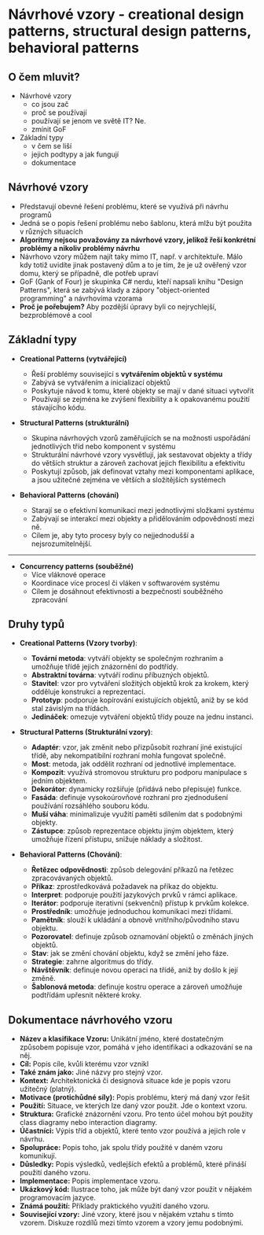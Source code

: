 # Návrhové vzory - creational design patterns, structural design patterns, behavioral patterns

## O čem mluvit?
- Návrhové vzory
	- co jsou zač
	- proč se používají
	- používají se jenom ve světě IT? Ne.
	- zmínit GoF
- Základní typy
	- v čem se liší
	- jejich podtypy a jak fungují
	- dokumentace

## Návrhové vzory
- Představují obevné řešení problému, které se využívá při návrhu programů
- Jedná se o popis řešení problému nebo šablonu, která mlžu být použita v různých situacích
- **Algoritmy nejsou považovány za návrhové vzory, jelikož řeší konkrétní problémy a nikoliv problémy návrhu**
- Návrhovo vzory můžem najít taky mimo IT, např. v architektuře. Málo kdy totiž uvidíte jinak postavený dům a to je tím, že je už ověřený vzor domu, který se případně, dle potřeb upraví
- GoF (Gank of Four) je skupinka C# nerdu, kteří napsali knihu "Design Patterns", která se zabývá klady a zápory "object-oriented programming" a návrhovíma vzorama
- **Proč je pořebujem?**  Aby pozdější úpravy byli co nejrychlejší, bezproblémové a cool


## Základní typy
- **Creational Patterns (vytvářející)**
	- Řeší problémy související s **vytvářením objektů v systému**
	- Zabývá se vytvářením a inicializací objektů
	- Poskytuje návod k tomu, které objekty se mají v dané situaci vytvořit
	- Používají se zejména ke zvýšení flexibility a k opakovanému použití stávajícího kódu.

- **Structural Patterns (strukturální)**
	- Skupina návrhových vzorů zaměřujících se na možnosti uspořádání jednotlivých tříd nebo komponent v systému
	- Strukturální návrhové vzory vysvětlují, jak sestavovat objekty a třídy do větších struktur a zároveň zachovat jejich flexibilitu a efektivitu
	- Poskytují způsob, jak definovat vztahy mezi komponentami aplikace, a jsou užitečné zejména ve větších a složitějších systémech

- **Behavioral Patterns (chování)**
	- Starají se o efektivní komunikaci mezi jednotlivými složkami systému
	- Zabývají se interakcí mezi objekty a přidělováním odpovědností mezi ně.
	- Cílem je, aby tyto procesy byly co nejjednodušší a nejsrozumitelnější.
- ----
- **Concurrency patterns (souběžné)** 
	- Více vláknové operace
	- Koordinace více procesl či vláken v softwarovém systému
	- Cílem je dosáhnout efektivnosti a bezpečnosti souběžného zpracování

## Druhy typů
- **Creational Patterns (Vzory tvorby)**:
	- **Tovární metoda**: vytváří objekty se společným rozhraním a umožňuje třídě jejich znázornění do podtřídy.
	- **Abstraktní továrna**: vytváří rodinu příbuzných objektů.
	- **Stavitel**: vzor pro vytváření složitých objektů krok za krokem, který odděluje konstrukci a reprezentaci.
	- **Prototyp**: podporuje kopírování existujících objektů, aniž by se kód stal závislým na třídách.
	- **Jedináček**: omezuje vytváření objektů třídy pouze na jednu instanci.

- **Structural Patterns (Strukturální vzory)**:
	- **Adaptér**: vzor, jak změnit nebo přizpůsobit rozhraní jiné existující třídě, aby nekompatibilní rozhraní mohla fungovat společně.
	- **Most**: metoda, jak oddělit rozhraní od jednotlivé implementace.
	- **Kompozit**: využívá stromovou strukturu pro podporu manipulace s jedním objektem.
	- **Dekorátor**: dynamicky rozšiřuje (přidává nebo přepisuje) funkce.
	- **Fasáda**: definuje vysokoúrovňové rozhraní pro zjednodušení používání rozsáhlého souboru kódu.
	- **Muší váha**: minimalizuje využití paměti sdílením dat s podobnými objekty.
	- **Zástupce**: způsob reprezentace objektu jiným objektem, který umožňuje řízení přístupu, snižuje náklady a složitost.

- **Behavioral Patterns (Chování)**:
	- **Řetězec odpovědnosti**: způsob delegování příkazů na řetězec zpracovávaných objektů.
	- **Příkaz**: zprostředkovává požadavek na příkaz do objektu.
	- **Interpret**: podporuje použití jazykových prvků v rámci aplikace.
	- **Iterátor**: podporuje iterativní (sekvenční) přístup k prvkům kolekce.
	- **Prostředník**: umožňuje jednoduchou komunikaci mezi třídami.
	- **Pamětník**: slouží k ukládání a obnově vnitřního/původního stavu objektu.
	- **Pozorovatel**: definuje způsob oznamování objektů o změnách jiných objektů.
	- **Stav**: jak se změní chování objektu, když se změní jeho fáze.
	- **Strategie**: zahrne algoritmus do třídy.
	- **Návštěvník**: definuje novou operaci na třídě, aniž by došlo k její změně.
	- **Šablonová metoda**: definuje kostru operace a zároveň umožňuje podtřídám upřesnit některé kroky.



## Dokumentace návrhového vzoru
-  **Název a klasifikace Vzoru:** Unikátní jméno, které dostatečným způsobem popisuje vzor, pomáhá v jeho identifikaci a odkazování se na něj.
- **Cíl:** Popis cíle, kvůli kterému vzor vznikl
- **Také znám jako:** Jiné názvy pro stejný vzor.
- **Kontext:** Architektonická či designová situace kde je popis vzoru užitečný (platný).
- **Motivace (protichůdné síly):** Popis problému, který má daný vzor řešit
- **Použití:** Situace, ve kterých lze daný vzor použít. Jde o kontext vzoru.
- **Struktura:** Grafické znázornění vzoru. Pro tento účel mohou být použity class diagramy nebo interaction diagramy.
- **Účastníci:** Výpis tříd a objektů, které tento vzor používá a jejich role v návrhu.
- **Spolupráce:** Popis toho, jak spolu třídy použité v daném vzoru komunikují.
- **Důsledky:** Popis výsledků, vedlejších efektů a problémů, které přináší použití daného vzoru.
- **Implementace:** Popis implementace vzoru.
- **Ukázkový kód:** Ilustrace toho, jak může být daný vzor použit v nějakém programovacím jazyce.
- **Známá použití:** Příklady praktického využití daného vzoru.
- **Související vzory:** Jiné vzory, které jsou v nějakém vztahu s tímto vzorem. Diskuze rozdílů mezi tímto vzorem a vzory jemu podobnými.
